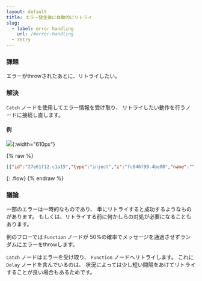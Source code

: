 ```yaml
---
layout: default
title: エラー発生後に自動的にリトライ
slug:
  - label: error handling
    url: /#error-handling
  - retry
---
```


### 課題

エラーがthrowされたあとに、リトライしたい。

### 解決

<code class="node">Catch</code> ノードを使用してエラー情報を受け取り、
リトライしたい動作を行うノードに接続し直します。

#### 例

![](/images/basic/retry-on-error.png){:width="610px"}

{% raw %}
~~~json
[{"id":"27e61f12.c1a15","type":"inject","z":"fc046f99.4be08","name":"","topic":"","payload":"","payloadType":"date","repeat":"","crontab":"","once":false,"onceDelay":0.1,"x":100,"y":320,"wires":[["d7d08440.31b678"]]},{"id":"d7d08440.31b678","type":"function","z":"fc046f99.4be08","name":"Random error","func":"// Randomly throw an error rather than\n// pass on message.\nif (Math.random() < 0.5) {\n   node.error(\"a random error\", msg);\n} else {\n    return msg;\n}","outputs":1,"noerr":0,"x":320,"y":320,"wires":[["f22b1e9a.5d89b"]]},{"id":"f22b1e9a.5d89b","type":"debug","z":"fc046f99.4be08","name":"","active":true,"tosidebar":true,"console":false,"tostatus":false,"complete":"false","x":510,"y":320,"wires":[]},{"id":"2166290d.98d736","type":"delay","z":"fc046f99.4be08","name":"","pauseType":"delay","timeout":"2","timeoutUnits":"seconds","rate":"1","nbRateUnits":"1","rateUnits":"second","randomFirst":"1","randomLast":"5","randomUnits":"seconds","drop":false,"x":240,"y":380,"wires":[["d7d08440.31b678"]]},{"id":"139b836e.7950ed","type":"catch","z":"fc046f99.4be08","name":"","scope":["d7d08440.31b678"],"uncaught":false,"x":90,"y":380,"wires":[["2166290d.98d736","9c8ab214.0ecaa"]]},{"id":"9c8ab214.0ecaa","type":"debug","z":"fc046f99.4be08","name":"","active":true,"tosidebar":true,"console":false,"tostatus":false,"complete":"error","targetType":"msg","x":240,"y":440,"wires":[]}]
~~~
{: .flow}
{% endraw %}

### 議論

一部のエラーは一時的なものであり、
単にリトライすると成功するようなものがあります。
もしくは、リトライする前に何かしらの対処が必要になることもあります。

例のフローでは <code class="node">Function</code> ノードが
50%の確率でメッセージを通過させずランダムにエラーをthrowします。

<code class="node">Catch</code> ノードはエラーを受け取り、
<code class="node">Function</code> ノードへリトライします。
これに <code class="node">Delay</code> ノードを含んでいるのは、
状況によっては少し短い間隔をあけてリトライすることが良い場合もあるためです。
